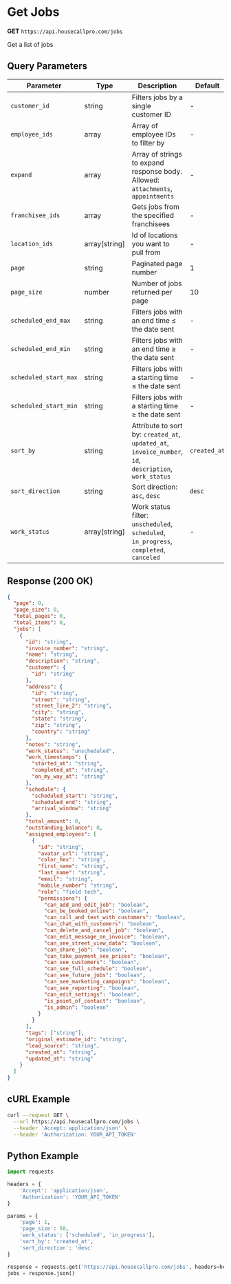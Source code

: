 # Get Jobs

**GET** `https://api.housecallpro.com/jobs`

Get a list of jobs

## Query Parameters

| Parameter | Type | Description | Default |
|-----------|------|-------------|---------|
| `customer_id` | string | Filters jobs by a single customer ID | - |
| `employee_ids` | array | Array of employee IDs to filter by | - |
| `expand` | array | Array of strings to expand response body. Allowed: `attachments`, `appointments` | - |
| `franchisee_ids` | array | Gets jobs from the specified franchisees | - |
| `location_ids` | array[string] | Id of locations you want to pull from | - |
| `page` | string | Paginated page number | 1 |
| `page_size` | number | Number of jobs returned per page | 10 |
| `scheduled_end_max` | string | Filters jobs with an end time ≤ the date sent | - |
| `scheduled_end_min` | string | Filters jobs with an end time ≥ the date sent | - |
| `scheduled_start_max` | string | Filters jobs with a starting time ≤ the date sent | - |
| `scheduled_start_min` | string | Filters jobs with a starting time ≥ the date sent | - |
| `sort_by` | string | Attribute to sort by: `created_at`, `updated_at`, `invoice_number`, `id`, `description`, `work_status` | `created_at` |
| `sort_direction` | string | Sort direction: `asc`, `desc` | `desc` |
| `work_status` | array[string] | Work status filter: `unscheduled`, `scheduled`, `in_progress`, `completed`, `canceled` | - |

## Response (200 OK)

```json
{
  "page": 0,
  "page_size": 0,
  "total_pages": 0,
  "total_items": 0,
  "jobs": [
    {
      "id": "string",
      "invoice_number": "string",
      "name": "string",
      "description": "string",
      "customer": {
        "id": "string"
      },
      "address": {
        "id": "string",
        "street": "string",
        "street_line_2": "string",
        "city": "string",
        "state": "string",
        "zip": "string",
        "country": "string"
      },
      "notes": "string",
      "work_status": "unscheduled",
      "work_timestamps": {
        "started_at": "string",
        "completed_at": "string",
        "on_my_way_at": "string"
      },
      "schedule": {
        "scheduled_start": "string",
        "scheduled_end": "string",
        "arrival_window": "string"
      },
      "total_amount": 0,
      "outstanding_balance": 0,
      "assigned_employees": [
        {
          "id": "string",
          "avatar_url": "string",
          "color_hex": "string",
          "first_name": "string",
          "last_name": "string",
          "email": "string",
          "mobile_number": "string",
          "role": "field tech",
          "permissions": {
            "can_add_and_edit_job": "boolean",
            "can_be_booked_online": "boolean",
            "can_call_and_text_with_customers": "boolean",
            "can_chat_with_customers": "boolean",
            "can_delete_and_cancel_job": "boolean",
            "can_edit_message_on_invoice": "boolean",
            "can_see_street_view_data": "boolean",
            "can_share_job": "boolean",
            "can_take_payment_see_prices": "boolean",
            "can_see_customers": "boolean",
            "can_see_full_schedule": "boolean",
            "can_see_future_jobs": "boolean",
            "can_see_marketing_campaigns": "boolean",
            "can_see_reporting": "boolean",
            "can_edit_settings": "boolean",
            "is_point_of_contact": "boolean",
            "is_admin": "boolean"
          }
        }
      ],
      "tags": ["string"],
      "original_estimate_id": "string",
      "lead_source": "string",
      "created_at": "string",
      "updated_at": "string"
    }
  ]
}
```

## cURL Example
```bash
curl --request GET \
  --url https://api.housecallpro.com/jobs \
  --header 'Accept: application/json' \
  --header 'Authorization: YOUR_API_TOKEN'
```

## Python Example
```python
import requests

headers = {
    'Accept': 'application/json',
    'Authorization': 'YOUR_API_TOKEN'
}

params = {
    'page': 1,
    'page_size': 50,
    'work_status': ['scheduled', 'in_progress'],
    'sort_by': 'created_at',
    'sort_direction': 'desc'
}

response = requests.get('https://api.housecallpro.com/jobs', headers=headers, params=params)
jobs = response.json()
```